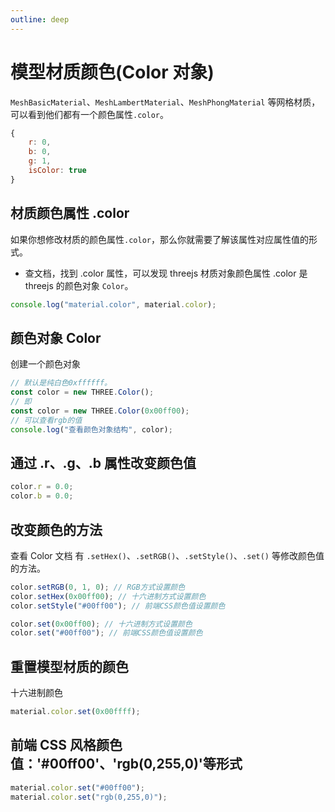 ```yaml
---
outline: deep
---
```


# 模型材质颜色(Color 对象)

`MeshBasicMaterial`、`MeshLambertMaterial`、`MeshPhongMaterial` 等网格材质，可以看到他们都有一个颜色属性`.color`。

```js
{
    r: 0,
    b: 0,
    g: 1,
    isColor: true
}
```

## 材质颜色属性 .color

如果你想修改材质的颜色属性`.color`，那么你就需要了解该属性对应属性值的形式。

- 查文档，找到 .color 属性，可以发现 threejs 材质对象颜色属性 .color 是 threejs 的颜色对象 `Color`。

```js
console.log("material.color", material.color);
```

## 颜色对象 Color

创建一个颜色对象

```js
// 默认是纯白色0xffffff。
const color = new THREE.Color();
// 即
const color = new THREE.Color(0x00ff00);
// 可以查看rgb的值
console.log("查看颜色对象结构", color);
```

## 通过 .r、.g、.b 属性改变颜色值

```js
color.r = 0.0;
color.b = 0.0;
```

## 改变颜色的方法

查看 Color 文档 有 `.setHex()`、`.setRGB()`、`.setStyle()`、`.set()` 等修改颜色值的方法。

```js
color.setRGB(0, 1, 0); // RGB方式设置颜色
color.setHex(0x00ff00); // 十六进制方式设置颜色
color.setStyle("#00ff00"); // 前端CSS颜色值设置颜色

color.set(0x00ff00); // 十六进制方式设置颜色
color.set("#00ff00"); // 前端CSS颜色值设置颜色
```

## 重置模型材质的颜色

十六进制颜色

```js
material.color.set(0x00ffff);
```

## 前端 CSS 风格颜色值：'#00ff00'、'rgb(0,255,0)'等形式

```js
material.color.set("#00ff00");
material.color.set("rgb(0,255,0)");
```
